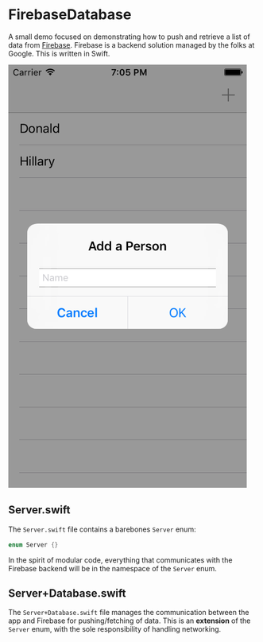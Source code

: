 # FirebaseDatabase
A small demo focused on demonstrating how to push and retrieve a list of data from [Firebase](https://firebase.google.com). Firebase is a backend solution managed by the folks at Google. This is written in Swift.

![initial screen](/Images/screen.png)

## Server.swift

The `Server.swift` file contains a barebones `Server` enum:

```swift
enum Server {}
```

In the spirit of modular code, everything that communicates with the Firebase backend will be in the namespace of the `Server` enum.

## Server+Database.swift

The `Server+Database.swift` file manages the communication between the app and Firebase for pushing/fetching of data. This is an **extension** of the `Server` enum, with the sole responsibility of handling networking.


